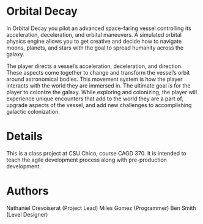 # Orbital Decay
In Orbital Decay you pilot an advanced space-faring vessel controlling its acceleration, deceleration, and orbital maneuvers. A simulated orbital physics engine allows you to get creative and  decide how to navigate moons, planets, and stars with the goal to spread humanity across the galaxy.

The player directs a vessel’s acceleration, deceleration, and direction. These aspects come together to change and transform the vessel’s orbit around astronomical bodies. This movement system is how the player interacts with the world they are immersed in. The ultimate goal is for the player to colonize the galaxy. While exploring and colonizing, the player will experience unique encounters that add to the world they are a part of, upgrade aspects of the vessel, and add new challenges to accomplishing galactic colonization.

# Details
This is a class project at CSU Chico, course CAGD 370. It is intended to teach the agile development process along with pre-production development.

# Authors
Nathaniel Crevoiserat (Project Lead)
Miles Gomez (Programmer)
Ben Smith (Level Designer)
